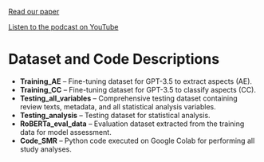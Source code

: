 [Read our paper](https://doi.org/10.1080/14413523.2024.2386467)

[Listen to the podcast on YouTube](https://youtu.be/TCzltLSmOiM)

# Dataset and Code Descriptions  

- **Training_AE** – Fine-tuning dataset for GPT-3.5 to extract aspects (AE).  
- **Training_CC** – Fine-tuning dataset for GPT-3.5 to classify aspects (CC).  
- **Testing_all_variables** – Comprehensive testing dataset containing review texts, metadata, and all statistical analysis variables.  
- **Testing_analysis** – Testing dataset for statistical analysis.  
- **RoBERTa_eval_data** – Evaluation dataset extracted from the training data for model assessment.  
- **Code_SMR** – Python code executed on Google Colab for performing all study analyses.
